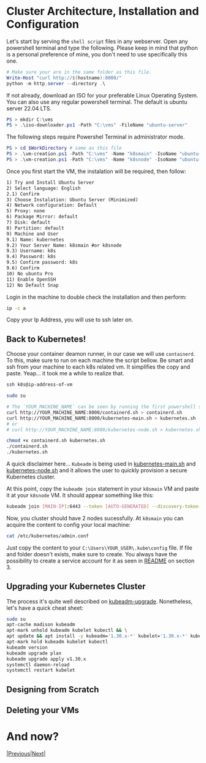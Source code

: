 # Cluster Architecture, Installation and Configuration

Let's start by serving the `shell script` files in any webserver. Open any powershell terminal and type the following.
Please keep in mind that python is a personal preference of mine, you don't need to use specifically this one.

```powershell
# Make sure your are in the same folder as this file.
Write-Host "curl http://$(hostname):8000/"
python -m http.server --directory .\
```

If not already, download an ISO for your preferable Linux Operating System. You can also use any regular powershell terminal. The default is ubuntu server 22.04 LTS.

```powershell
PS > mkdir C:\vms
PS > .\iso-downloader.ps1 -Path "C:\vms" -FileName "ubuntu-server"
```

The following steps require Powershel Terminal in administrator mode.

```powershell
PS > cd $WorkDirectory # same as this file
PS > .\vm-creation.ps1 -Path "C:\vms" -Name "k8smain" -IsoName "ubuntu-server.iso" -Size "s"
PS > .\vm-creation.ps1 -Path "C:\vms" -Name "k8snode" -IsoName "ubuntu-server.iso" -Size "xs"
```

Once you first start the VM, the instalation will be required, then follow:

```txt
1) Try and Install Ubuntu Server
2) Select language: English
2.1) Confirm 
3) Choose Instalation: Ubuntu Server (Minimized)
4) Network configuration: Default
5) Proxy: none
6) Package Mirror: default
7) Disk: default
8) Partition: default
9) Machine and User
9.1) Name: kubernetes
9.2) Your Server Name: k8smain #or k8snode
9.3) Username: k8s
9.4) Password: k8s
9.5) Confirm password: k8s
9.6) Confirm
10) No ubuntu Pro
11) Enable OpenSSH
12) No Default Snap
```

Login in the machine to double check the installation and then perform:

```sh
ip -c a
```

Copy your Ip Address, you will use to ssh later on.

## Back to Kubernetes!

Choose your container deamon runner, in our case we will use `containerd`. To this, make sure to run on each machine the script bellow.
Be smart and ssh from your machine to each k8s related vm. It simplifies the copy and paste. Yeap... it took me a while to realize that.

```powershell
ssh k8s@ip-address-of-vm
```

```sh
sudo su

# The `YOUR_MACHINE_NAME` can be seen by running the first powershell statement in this readme file.
curl http://YOUR_MACHINE_NAME:8000/containerd.sh > containerd.sh
curl http://YOUR_MACHINE_NAME:8000/kubernetes-main.sh > kubernetes.sh
# or
# curl http://YOUR_MACHINE_NAME:8000/kubernetes-node.sh > kubernetes.sh

chmod +x containerd.sh kubernetes.sh
./containerd.sh
./kubernetes.sh
```

A quick disclaimer here... `Kubeadm` is being used in [kubernetes-main.sh](./kubernetes-main.sh) and
[kubernetes-node.sh](./kubernetes-node.sh)  and it allows the user to quickly provision a secure Kubernetes cluster.

At this point, copy the `kubeadm join` statement in your `k8smain` VM and paste it at your `k8snode` VM.
It should appear something like this: 

```sh
kubeadm join [MAIN-IP]:6443 --token [AUTO-GENERATED] --discovery-token-ca-cert-hash sha256:[AUTO_GENERATED]
```

Now, you cluster should have 2 nodes sucessfully. At `k8smain` you can acquire the content to config your local machine:

```sh
cat /etc/kubernetes/admin.conf
```

Just copy the content to your `C:\Users\YOUR_USER\.kube\config` file. If file and folder doesn't exists, make sure to create.
You always have the possibility to create a service account for it as seen in [README](../3_security/README.md) on section 3.

## Upgrading your Kubernetes Cluster

The process it's quite well described on [kubeadm-upgrade](https://kubernetes.io/docs/tasks/administer-cluster/kubeadm/kubeadm-upgrade/).
Nonetheless, let's have a quick cheat sheet:

```sh
sudo su
apt-cache madison kubeadm
apt-mark unhold kubeadm kubelet kubectl && \
apt update && apt install -y kubeadm='1.30.x-*' kubelet='1.30.x-*' kubectl='1.30.x-*' && \
apt-mark hold kubeadm kubelet kubectl
kubeadm version
kubeadm upgrade plan
kubeadm upgrade apply v1.30.x
systemctl daemon-reload
systemctl restart kubelet
```

## Designing from Scratch

## Deleting your VMs

# And now?

|[Previous](../4_storage/README.md)|[Next](../6_troubleshooting/README.md)|